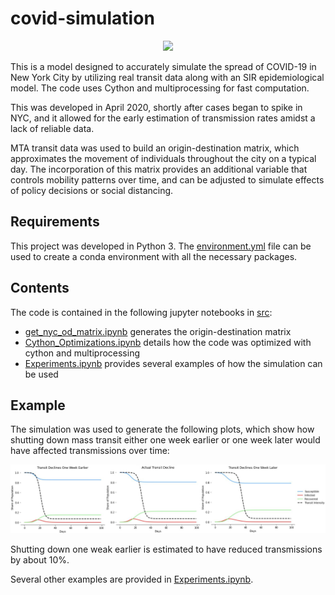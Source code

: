 # covid-simulation

<p align="center">
    <img src="images/banner.png" width="1000">
</p>

This is a model designed to accurately simulate the spread of COVID-19 in New York City by utilizing real transit data along with an SIR epidemiological model.  The code uses Cython and multiprocessing for fast computation.

This was developed in April 2020, shortly after cases began to spike in NYC, and it allowed for the early estimation of transmission rates amidst a lack of reliable data.

MTA transit data was used to build an origin-destination matrix, which approximates the movement of individuals throughout the city on a typical day. The incorporation of this matrix provides an additional variable that controls mobility patterns over time, and can be adjusted to simulate effects of policy decisions or social distancing. 


## Requirements
This project was developed in Python 3. The [environment.yml](https://github.com/rb2540/covid-simulation/blob/main/src/environment.yml) file can be used to create a conda environment with all the necessary packages.


## Contents
The code is contained in the following jupyter notebooks in [src](https://github.com/rb2540/covid-simulation/tree/main/src):
* [get_nyc_od_matrix.ipynb](https://github.com/rb2540/covid-simulation/blob/main/src/get_nyc_od_matrix.ipynb) generates the origin-destination matrix
* [Cython_Optimizations.ipynb](https://github.com/rb2540/covid-simulation/blob/main/src/Cython_Optimizations.ipynb) details how the code was optimized with cython and multiprocessing
* [Experiments.ipynb](https://github.com/rb2540/covid-simulation/blob/main/src/Experiments.ipynb) provides several examples of how the simulation can be used


## Example
The simulation was used to generate the following plots, which show how shutting down mass transit either one week earlier or one week later would have affected transmissions over time:

<p align="left">
    <img src="figures/TransitTimingDeclinesPlots.jpg" width="1000">
</p>

Shutting down one weak earlier is estimated to have reduced transmissions by about 10%.

Several other examples are provided in [Experiments.ipynb](https://github.com/rb2540/covid-simulation/blob/main/src/Experiments.ipynb). 

